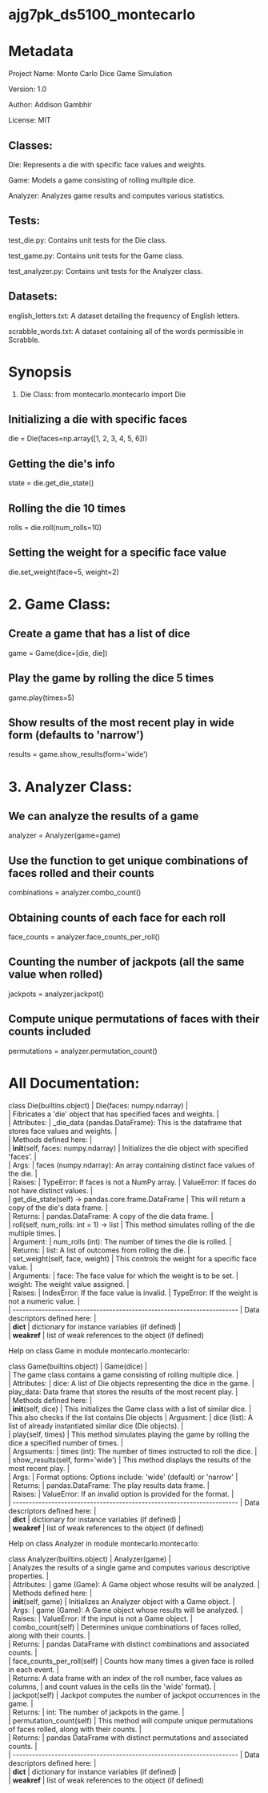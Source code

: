 # ajg7pk_ds5100_montecarlo

# **Metadata**
Project Name: Monte Carlo Dice Game Simulation 

Version: 1.0 

Author: Addison Gambhir 

License: MIT 

## Classes: 
Die: Represents a die with specific face values and weights.

Game: Models a game consisting of rolling multiple dice.

Analyzer: Analyzes game results and computes various statistics.

## Tests:
test_die.py: Contains unit tests for the Die class.

test_game.py: Contains unit tests for the Game class.

test_analyzer.py: Contains unit tests for the Analyzer class.

## Datasets:
english_letters.txt: A dataset detailing the frequency of English letters.

scrabble_words.txt: A dataset containing all of the words permissible in Scrabble.


# Synopsis
1. Die Class:
from montecarlo.montecarlo import Die
## Initializing a die with specific faces
die = Die(faces=np.array([1, 2, 3, 4, 5, 6]))
## Getting the die's info
state = die.get_die_state()
## Rolling the die 10 times
rolls = die.roll(num_rolls=10)
## Setting the weight for a specific face value
die.set_weight(face=5, weight=2)

# 2. Game Class:
## Create a game that has a list of dice
game = Game(dice=[die, die])
## Play the game by rolling the dice 5 times
game.play(times=5)
## Show results of the most recent play in wide form (defaults to 'narrow')
results = game.show_results(form='wide')

# 3. Analyzer Class:
## We can analyze the results of a game
analyzer = Analyzer(game=game)
## Use the function to get unique combinations of faces rolled and their counts
combinations = analyzer.combo_count()
## Obtaining counts of each face for each roll
face_counts = analyzer.face_counts_per_roll()
## Counting the number of jackpots (all the same value when rolled)
jackpots = analyzer.jackpot()
## Compute unique permutations of faces with their counts included
permutations = analyzer.permutation_count()

# All Documentation:
class Die(builtins.object)
 |  Die(faces: numpy.ndarray)
 |  
 |  Fibricates a 'die' object that has specified faces and weights.
 |  
 |  Attributes:
 |      _die_data (pandas.DataFrame): This is the dataframe that stores face values and weights.
 |  
 |  Methods defined here:
 |  
 |  __init__(self, faces: numpy.ndarray)
 |      Initializes the die object with specified 'faces'.
 |      
 |      Args:
 |          faces (numpy.ndarray): An array containing distinct face values of the die.
 |      
 |      Raises:
 |          TypeError: If faces is not a NumPy array.
 |          ValueError: If faces do not have distinct values.
 |  
 |  get_die_state(self) -> pandas.core.frame.DataFrame
 |      This will return a copy of the die's data frame.
 |      
 |      Returns:
 |          pandas.DataFrame: A copy of the die data frame.
 |  
 |  roll(self, num_rolls: int = 1) -> list
 |      This method simulates rolling of the die multiple times.
 |      
 |      Argument:
 |          num_rolls (int): The number of times the die is rolled.
 |      
 |      Returns:
 |          list: A list of outcomes from rolling the die.
 |  
 |  set_weight(self, face, weight)
 |      This controls the weight for a specific face value.
 |      
 |      Arguments:
 |          face: The face value for which the weight is to be set.
 |          weight: The weight value assigned.
 |      
 |      Raises:
 |          IndexError: If the face value is invalid.
 |          TypeError: If the weight is not a numeric value.
 |  
 |  ----------------------------------------------------------------------
 |  Data descriptors defined here:
 |  
 |  __dict__
 |      dictionary for instance variables (if defined)
 |  
 |  __weakref__
 |      list of weak references to the object (if defined)

Help on class Game in module montecarlo.montecarlo:

class Game(builtins.object)
 |  Game(dice)
 |  
 |  The game class contains a game consisting of rolling multiple dice.
 |  
 |  Attributes:
 |      dice: A list of Die objects representing the dice in the game.
 |      play_data: Data frame that stores the results of the most recent play.
 |  
 |  Methods defined here:
 |  
 |  __init__(self, dice)
 |      This initializes the Game class with a list of similar dice.
 |      This also checks if the list contains Die objects
 |      Argusment:
 |          dice (list): A list of already instantiated similar dice (Die objects).
 |  
 |  play(self, times)
 |      This method simulates playing the game by rolling the dice a specified number of times.
 |      
 |      Argsuments:
 |          times (int): The number of times instructed to roll the dice.
 |  
 |  show_results(self, form='wide')
 |      This method displays the results of the most recent play.
 |      
 |      Args:
 |          Format options: Options include: 'wide' (default) or 'narrow'
 |      
 |      Returns:
 |          pandas.DataFrame: The play results data frame.
 |      
 |      Raises:
 |          ValueError: If an invalid option is provided for the format.
 |  
 |  ----------------------------------------------------------------------
 |  Data descriptors defined here:
 |  
 |  __dict__
 |      dictionary for instance variables (if defined)
 |  
 |  __weakref__
 |      list of weak references to the object (if defined)

Help on class Analyzer in module montecarlo.montecarlo:

class Analyzer(builtins.object)
 |  Analyzer(game)
 |  
 |  Analyzes the results of a single game and computes various descriptive properties.
 |  
 |  Attributes:
 |      game (Game): A Game object whose results will be analyzed.
 |  
 |  Methods defined here:
 |  
 |  __init__(self, game)
 |      Initializes an Analyzer object with a Game object.
 |      
 |      Args:
 |          game (Game): A Game object whose results will be analyzed.
 |      
 |      Raises:
 |          ValueError: If the input is not a Game object.
 |  
 |  combo_count(self)
 |      Determines unique combinations of faces rolled, along with their counts.
 |      
 |      Returns:
 |          pandas DataFrame with distinct combinations and associated counts.
 |  
 |  face_counts_per_roll(self)
 |      Counts how many times a given face is rolled in each event.
 |      
 |      Returns: A data frame with an index of the roll number, face values as columns,
 |      and count values in the cells (in the 'wide' format).
 |  
 |  jackpot(self)
 |      Jackpot computes the number of jackpot occurrences in the game.
 |      
 |      Returns:
 |          int: The number of jackpots in the game.
 |  
 |  permutation_count(self)
 |      This method will compute unique permutations of faces rolled, along with their counts.
 |      
 |      Returns:
 |          pandas DataFrame with distinct permutations and associated counts.
 |  
 |  ----------------------------------------------------------------------
 |  Data descriptors defined here:
 |  
 |  __dict__
 |      dictionary for instance variables (if defined)
 |  
 |  __weakref__
 |      list of weak references to the object (if defined)

